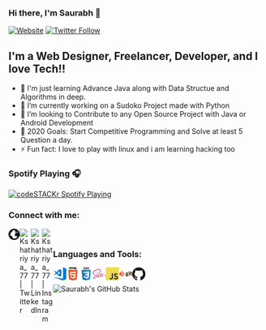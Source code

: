 ### Hi there, I'm Saurabh 👋

[![Website](https://img.shields.io/website?label=Kshatriya770.github.io&style=for-the-badge&url=https%3A%2F%2FKshatriya770.github.io)](https://kshatriya770.github.io)
[![Twitter Follow](https://img.shields.io/twitter/follow/Kshatriya_77?color=1DA1F2&logo=twitter&style=for-the-badge)](https://twitter.com/intent/follow?original_referer=https%3A%2F%2Fgithub.com%2FKshatriya_77r&screen_name=Kshatriya_77)

## I'm a Web Designer, Freelancer, Developer, and I love Tech!!

- 🔭 I'm just learning Advance Java along with Data Structue and Algorithms in deep.
- 🌱 I’m currently working on a Sudoko Project made with Python
- 👯 I’m looking to Contribute to any Open Source Project with Java or Android Development
- 🥅 2020 Goals: Start Competitive Programming and Solve at least 5 Question a day.
- ⚡ Fun fact: I love to play with linux and i am learning hacking too

### Spotify Playing 🎧

[<img src="https://now-playing-codestackr.vercel.app/api/spotify-playing" alt="codeSTACKr Spotify Playing" width="350" />](https://open.spotify.com/user/swyqyimdc12jajde4vpwd2x1b)

### Connect with me:

[<img align="left" alt="Kshatriya770.github.io" width="22px" src="https://raw.githubusercontent.com/iconic/open-iconic/master/svg/globe.svg" />][website]
[<img align="left" alt="Kshatriya_77 | Twitter" width="22px" src="https://cdn.jsdelivr.net/npm/simple-icons@v3/icons/twitter.svg" />][twitter]
[<img align="left" alt="Kshatriya_77 | LinkedIn" width="22px" src="https://cdn.jsdelivr.net/npm/simple-icons@v3/icons/linkedin.svg" />][linkedin]
[<img align="left" alt="Kshatriya_77 | Instagram" width="22px" src="https://cdn.jsdelivr.net/npm/simple-icons@v3/icons/instagram.svg" />][instagram]

<br />

### Languages and Tools:
<img align="left" alt="Visual Studio Code" width="26px" src="https://raw.githubusercontent.com/github/explore/80688e429a7d4ef2fca1e82350fe8e3517d3494d/topics/visual-studio-code/visual-studio-code.png" />
<img align="left" alt="HTML5" width="26px" src="https://raw.githubusercontent.com/github/explore/80688e429a7d4ef2fca1e82350fe8e3517d3494d/topics/html/html.png" />
<img align="left" alt="CSS3" width="26px" src="https://raw.githubusercontent.com/github/explore/80688e429a7d4ef2fca1e82350fe8e3517d3494d/topics/css/css.png" />
<img align="left" alt="Sass" width="26px" src="https://raw.githubusercontent.com/github/explore/80688e429a7d4ef2fca1e82350fe8e3517d3494d/topics/sass/sass.png" />
<img align="left" alt="JavaScript" width="26px" src="https://raw.githubusercontent.com/github/explore/80688e429a7d4ef2fca1e82350fe8e3517d3494d/topics/javascript/javascript.png" />
<img align="left" alt="Git" width="26px" src="https://raw.githubusercontent.com/github/explore/80688e429a7d4ef2fca1e82350fe8e3517d3494d/topics/git/git.png" />
<img align="left" alt="GitHub" width="26px" src="https://raw.githubusercontent.com/github/explore/78df643247d429f6cc873026c0622819ad797942/topics/github/github.png" />

<br />
<br />

<img align="left" alt="Saurabh's GitHub Stats" src="https://github-readme-stats.codestackr.vercel.app/api?username=Kshatriya770&show_icons=true&hide_border=true" />

[website]: https://Kshatriya770.github.io
[twitter]: https://twitter.com/Kshatriya_77
[instagram]: https://instagram.com/Kshatriya_77
[linkedin]: https://linkedin.com/in/Kshatriya770
